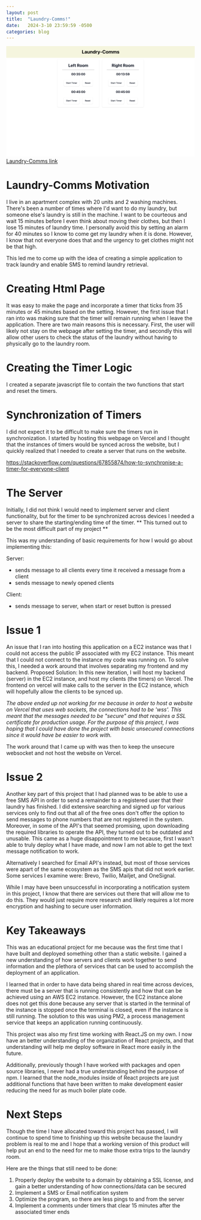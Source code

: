 ```yaml
---
layout: post
title:  "Laundry-Comms!"
date:   2024-3-10 23:59:59 -0500
categories: blog
---
```


<img src="/assets/images/laundry-coms.png" >

<a href="https://laundry-coms.vercel.app/Timers">
Laundry-Comms link
</a>

# Laundry-Comms Motivation

I live in an apartment complex with 20 units and 2 washing machines. There's been a number of times where I'd want to do my laundry, but someone else's laundry is still in the machine. I want to be courteous and wait 15 minutes before I even think about moving their clothes, but then I lose 15 minutes of laundry time. I personally avoid this by setting an alarm for 40 minutes so I know to come get my laundry when it is done. However, I know that not everyone does that and the urgency to get clothes might not be that high.

This led me to come up with the idea of creating a simple application to track laundry and enable SMS to remind laundry retrieval. 

# Creating Html Page

It was easy to make the page and incorporate a timer that ticks from 35 minutes or 45 minutes based on the setting. However, the first issue that I ran into was making sure that the timer will remain running when I leave the application. There are two main reasons this is necessary. First, the user will likely not stay on the webpage after setting the timer, and secondly this will allow other users to check the status of the laundry without having to physically go to the laundry room.

# Creating the Timer Logic

I created a separate javascript file to contain the two functions that start and reset the timers. 

# Synchronization of Timers

I did not expect it to be difficult to make sure the timers run in synchronization. I started by hosting this webpage on Vercel and I thought that the instances of timers would be synced across the website, but I quickly realized that I needed to create a server that runs on the website.

https://stackoverflow.com/questions/67855874/how-to-synchronise-a-timer-for-everyone-client

# The Server

Initially, I did not think I would need to implement server and client functionality, but for the timer to be synchronized across devices I needed a server to share the starting/ending time of the timer. ** This turned out to be the most difficult part of my project ** 

This was my understanding of basic requirements for how I would go about implementing this:

Server:
- sends message to all clients every time it received a message from a client
- sends message to newly opened clients

Client:
- sends message to server, when start or reset button is pressed

# Issue 1

An issue that I ran into hosting this application on a EC2 instance was that I could not access the public IP associated with my EC2 instance. This meant that I could not connect to the instance my code was running on. To solve this, I needed a work around that involves separating my frontend and my backend. Proposed Solution: In this new iteration, I will host my backend (server) in the EC2 instance, and host my clients (the timers) on Vercel. The frontend on vercel will make calls to the server in the EC2 instance, which will hopefully allow the clients to be synced up.

*The above ended up not working for me because in order to host a website on Vercel that uses web sockets, the connections had to be 'wss'. This meant that the messages needed to be "secure" and that requires a SSL certificate for production usage. For the purpose of this project, I was hoping that I could have done the project with basic unsecured connections since it would have be easier to work with.*

The work around that I came up with was then to keep the unsecure websocket and not host the website on Vercel.

# Issue 2

Another key part of this project that I had planned was to be able to use a free SMS API in order to send a remainder to a registered user that their laundry has finished. I did extensive searching and signed up for various services only to find out that all of the free ones don't offer the option to send messages to phone numbers that are not registered in the system. Moreover, in some of the API's that seemed promising, upon downloading the required libraries to operate the API, they turned out to be outdated and unusable. This came as a huge disappointment to me because, first I wasn't able to truly deploy what I have made, and now I am not able to get the text message notification to work.

Alternatively I searched for Email API's instead, but most of those services were apart of the same ecosystem as the SMS apis that did not work earlier. Some services I examine were: Brevo, Twilio, Mailjet, and OneSignal.

While I may have been unsuccessful in incorporating a notification system in this project, I know that there are services out there that will allow me to do this. They would just require more research and likely requires a lot more encryption and hashing to secure user information.

# Key Takeaways

This was an educational project for me because was the first time that I have built and deployed something other than a static website. I gained a new understanding of how servers and clients work together to send information and the plethora of services that can be used to accomplish the deployment of an application.

I learned that in order to have data being shared in real time across devices, there must be a server that is running consistently and how that can be achieved using an AWS EC2 instance. However, the EC2 instance alone does not get this done because any server that is started in the terminal of the instance is stopped once the terminal is closed, even if the instance is still running. The solution to this was using PM2, a process management service that keeps an application running continuously.

This project was also my first time working with React.JS on my own. I now have an better understanding of the organization of React projects, and that understanding will help me deploy software in React more easily in the future.

Additionally, previously though I have worked with packages and open source libraries, I never had a true understanding behind the purpose of npm. I learned that the node_modules inside of React projects are just additional functions that have been written to make development easier reducing the need for as much boiler plate code.

# Next Steps

Though the time I have allocated toward this project has passed, I will continue to spend time to finishing up this website because the laundry problem is real to me and I hope that a working version of this product will help put an end to the need for me to make those extra trips to the laundry room.

Here are the things that still need to be done:

1. Properly deploy the website to a domain by obtaining a SSL license, and gain a better understanding of how connections/data can be secured
2. Implement a SMS or Email notification system
3. Optimize the program, so there are less pings to and from the server 
4. Implement a comments under timers that clear 15 minutes after the associated timer ends